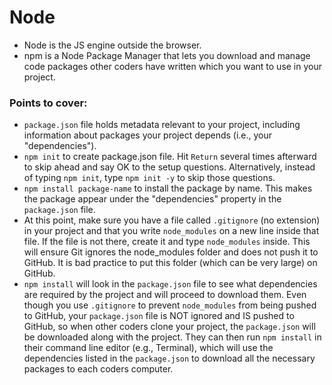 # Node
- Node is the JS engine outside the browser.
- npm is a Node Package Manager that lets you download and manage code packages other coders have written which you want to use in your project.

### Points to cover:
- ```package.json``` file holds metadata relevant to your project, including information about packages your project depends (i.e., your "dependencies").
- ```npm init``` to create package.json file. Hit ```Return``` several times afterward to skip ahead and say OK to the setup questions. Alternatively, instead of typing ```npm init```, type ```npm init -y``` to skip those questions.
- ```npm install package-name``` to install the package by name. This makes the package appear under the "dependencies" property in the ```package.json``` file.
- At this point, make sure you have a file called ```.gitignore``` (no extension) in your project and that you write ```node_modules``` on a new line inside that file. If the file is not there, create it and type ```node_modules``` inside. This will ensure Git ignores the node_modules folder and does not push it to GitHub. It is bad practice to put this folder (which can be very large) on GitHub. 
- ```npm install``` will look in the ```package.json``` file to see what dependencies are required by the project and will proceed to download them. Even though you use ```.gitignore``` to prevent ```node_modules``` from being pushed to GitHub, your ```package.json``` file is NOT ignored and IS pushed to GitHub, so when other coders clone your project, the ```package.json``` will be downloaded along with the project. They can then run ```npm install``` in their command line editor (e.g., Terminal), which will use the dependencies listed in the ```package.json``` to download all the necessary packages to each coders computer. 